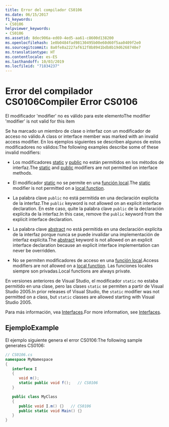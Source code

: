 ```yaml
---
title: Error del compilador CS0106
ms.date: 06/15/2017
f1_keywords:
- CS0106
helpviewer_keywords:
- CS0106
ms.assetid: 8dec906a-ed69-4ed5-aa61-c8600d138200
ms.openlocfilehash: 1e0b0484fad98130495b00e60d60f5aa0409f2e0
ms.sourcegitcommit: 8a0fe8a2227af612f8b8941bdb8b19d6268748e7
ms.translationtype: HT
ms.contentlocale: es-ES
ms.lasthandoff: 10/03/2019
ms.locfileid: "71834237"
---
```

# <a name="compiler-error-cs0106"></a><span data-ttu-id="c8c6a-102">Error del compilador CS0106</span><span class="sxs-lookup"><span data-stu-id="c8c6a-102">Compiler Error CS0106</span></span>

<span data-ttu-id="c8c6a-103">El modificador 'modifier' no es válido para este elemento</span><span class="sxs-lookup"><span data-stu-id="c8c6a-103">The modifier 'modifier' is not valid for this item</span></span>

 <span data-ttu-id="c8c6a-104">Se ha marcado un miembro de clase o interfaz con un modificador de acceso no válido.</span><span class="sxs-lookup"><span data-stu-id="c8c6a-104">A class or interface member was marked with an invalid access modifier.</span></span> <span data-ttu-id="c8c6a-105">En los ejemplos siguientes se describen algunos de estos modificadores no válidos:</span><span class="sxs-lookup"><span data-stu-id="c8c6a-105">The following examples describe some of these invalid modifiers:</span></span>

- <span data-ttu-id="c8c6a-106">Los modificadores [static](../keywords/static.md) y [public](../keywords/public.md) no están permitidos en los métodos de interfaz.</span><span class="sxs-lookup"><span data-stu-id="c8c6a-106">The [static](../keywords/static.md) and [public](../keywords/public.md) modifiers are not permitted on interface methods.</span></span>

- <span data-ttu-id="c8c6a-107">El modificador [static](../keywords/static.md) no se permite en una [función local](../../programming-guide/classes-and-structs/local-functions.md).</span><span class="sxs-lookup"><span data-stu-id="c8c6a-107">The [static](../keywords/static.md) modifier is not permitted on a [local function](../../programming-guide/classes-and-structs/local-functions.md).</span></span>

- <span data-ttu-id="c8c6a-108">La palabra clave `public` no está permitida en una declaración explícita de la interfaz.</span><span class="sxs-lookup"><span data-stu-id="c8c6a-108">The `public` keyword is not allowed on an explicit interface declaration.</span></span> <span data-ttu-id="c8c6a-109">En este caso, quite la palabra clave `public` de la declaración explícita de la interfaz.</span><span class="sxs-lookup"><span data-stu-id="c8c6a-109">In this case, remove the `public` keyword from the explicit interface declaration.</span></span>

- <span data-ttu-id="c8c6a-110">La palabra clave [abstract](../keywords/abstract.md) no está permitida en una declaración explícita de la interfaz porque nunca se puede invalidar una implementación de interfaz explícita.</span><span class="sxs-lookup"><span data-stu-id="c8c6a-110">The [abstract](../keywords/abstract.md) keyword is not allowed on an explicit interface declaration because an explicit interface implementation can never be overridden.</span></span>

- <span data-ttu-id="c8c6a-111">No se permiten modificadores de acceso en una [función local](../../programming-guide/classes-and-structs/local-functions.md).</span><span class="sxs-lookup"><span data-stu-id="c8c6a-111">Access modifiers are not allowed on a [local function](../../programming-guide/classes-and-structs/local-functions.md).</span></span> <span data-ttu-id="c8c6a-112">Las funciones locales siempre son privadas.</span><span class="sxs-lookup"><span data-stu-id="c8c6a-112">Local functions are always private.</span></span>

 <span data-ttu-id="c8c6a-113">En versiones anteriores de Visual Studio, el modificador `static` no estaba permitido en una clase, pero las clases `static` se permiten a partir de Visual Studio 2005.</span><span class="sxs-lookup"><span data-stu-id="c8c6a-113">In prior releases of Visual Studio, the `static` modifier was not permitted on a class, but `static` classes are allowed starting with Visual Studio 2005.</span></span>

 <span data-ttu-id="c8c6a-114">Para más información, vea [Interfaces](../../programming-guide/interfaces/index.md).</span><span class="sxs-lookup"><span data-stu-id="c8c6a-114">For more information, see [Interfaces](../../programming-guide/interfaces/index.md).</span></span>

## <a name="example"></a><span data-ttu-id="c8c6a-115">Ejemplo</span><span class="sxs-lookup"><span data-stu-id="c8c6a-115">Example</span></span>

 <span data-ttu-id="c8c6a-116">El ejemplo siguiente genera el error CS0106:</span><span class="sxs-lookup"><span data-stu-id="c8c6a-116">The following sample generates CS0106:</span></span>

```csharp
// CS0106.cs
namespace MyNamespace
{
   interface I
   {
      void m();
      static public void f();   // CS0106
   }

   public class MyClass
   {
      public void I.m() {}   // CS0106
      public static void Main() {}
   }
}
```
